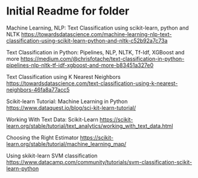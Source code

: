 # Initial Readme for folder

Machine Learning, NLP: Text Classification using scikit-learn, python and NLTK
https://towardsdatascience.com/machine-learning-nlp-text-classification-using-scikit-learn-python-and-nltk-c52b92a7c73a

Text Classification in Python: Pipelines, NLP, NLTK, Tf-Idf, XGBoost and more
https://medium.com/@chrisfotache/text-classification-in-python-pipelines-nlp-nltk-tf-idf-xgboost-and-more-b83451a327e0

Text Classification using K Nearest Neighbors
https://towardsdatascience.com/text-classification-using-k-nearest-neighbors-46fa8a77acc5

Scikit-learn Tutorial: Machine Learning in Python
https://www.dataquest.io/blog/sci-kit-learn-tutorial/

Working With Text Data: Scikit-Learn
https://scikit-learn.org/stable/tutorial/text_analytics/working_with_text_data.html

Choosing the Right Estimator
https://scikit-learn.org/stable/tutorial/machine_learning_map/

Using skikit-learn SVM classification
https://www.datacamp.com/community/tutorials/svm-classification-scikit-learn-python
